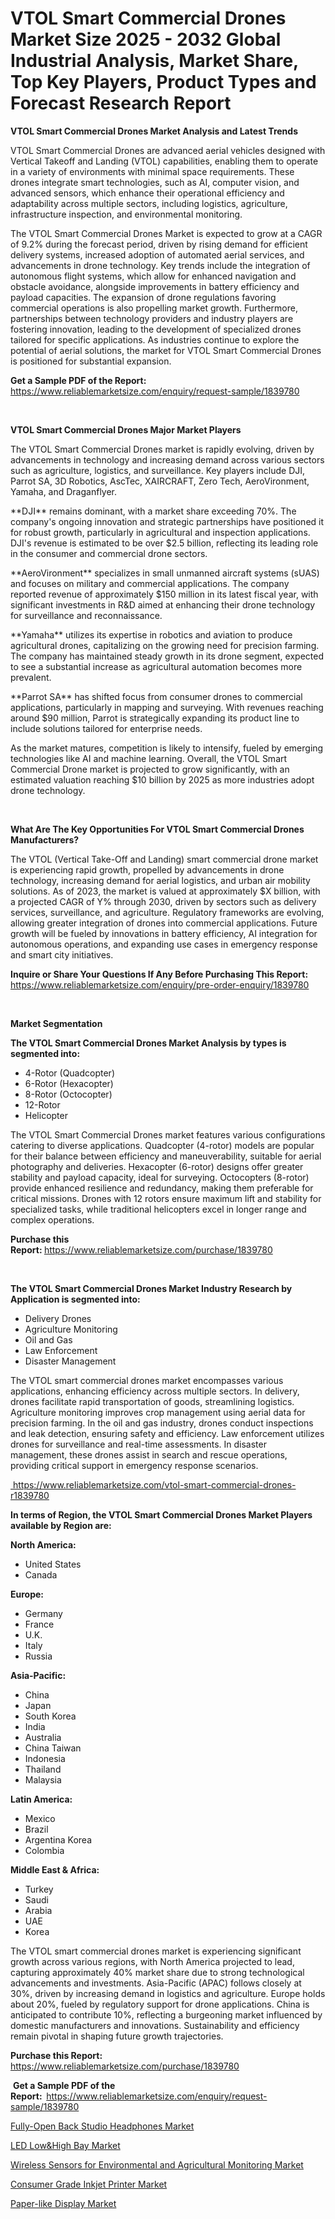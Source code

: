 <p><h1>VTOL Smart Commercial Drones Market Size 2025 - 2032 Global Industrial Analysis, Market Share, Top Key Players, Product Types and Forecast Research Report</h1></p><p><strong>VTOL Smart Commercial Drones Market Analysis and Latest Trends</strong></p>
<p><p>VTOL Smart Commercial Drones are advanced aerial vehicles designed with Vertical Takeoff and Landing (VTOL) capabilities, enabling them to operate in a variety of environments with minimal space requirements. These drones integrate smart technologies, such as AI, computer vision, and advanced sensors, which enhance their operational efficiency and adaptability across multiple sectors, including logistics, agriculture, infrastructure inspection, and environmental monitoring.</p><p>The VTOL Smart Commercial Drones Market is expected to grow at a CAGR of 9.2% during the forecast period, driven by rising demand for efficient delivery systems, increased adoption of automated aerial services, and advancements in drone technology. Key trends include the integration of autonomous flight systems, which allow for enhanced navigation and obstacle avoidance, alongside improvements in battery efficiency and payload capacities. The expansion of drone regulations favoring commercial operations is also propelling market growth. Furthermore, partnerships between technology providers and industry players are fostering innovation, leading to the development of specialized drones tailored for specific applications. As industries continue to explore the potential of aerial solutions, the market for VTOL Smart Commercial Drones is positioned for substantial expansion.</p></p>
<p><strong>Get a Sample PDF of the Report:&nbsp;</strong> <a href="https://www.reliablemarketsize.com/enquiry/request-sample/1839780?utm_campaign=1885&utm_medium=2&utm_source=Github&utm_content=ia&utm_term=06042025&utm_id=vtol-smart-commercial-drones">https://www.reliablemarketsize.com/enquiry/request-sample/1839780</a></p>
<p>&nbsp;</p>
<p><strong>VTOL Smart Commercial Drones Major Market Players</strong></p>
<p><p>The VTOL Smart Commercial Drones market is rapidly evolving, driven by advancements in technology and increasing demand across various sectors such as agriculture, logistics, and surveillance. Key players include DJI, Parrot SA, 3D Robotics, AscTec, XAIRCRAFT, Zero Tech, AeroVironment, Yamaha, and Draganflyer.</p><p>**DJI** remains dominant, with a market share exceeding 70%. The company's ongoing innovation and strategic partnerships have positioned it for robust growth, particularly in agricultural and inspection applications. DJI's revenue is estimated to be over $2.5 billion, reflecting its leading role in the consumer and commercial drone sectors.</p><p>**AeroVironment** specializes in small unmanned aircraft systems (sUAS) and focuses on military and commercial applications. The company reported revenue of approximately $150 million in its latest fiscal year, with significant investments in R&D aimed at enhancing their drone technology for surveillance and reconnaissance.</p><p>**Yamaha** utilizes its expertise in robotics and aviation to produce agricultural drones, capitalizing on the growing need for precision farming. The company has maintained steady growth in its drone segment, expected to see a substantial increase as agricultural automation becomes more prevalent.</p><p>**Parrot SA** has shifted focus from consumer drones to commercial applications, particularly in mapping and surveying. With revenues reaching around $90 million, Parrot is strategically expanding its product line to include solutions tailored for enterprise needs.</p><p>As the market matures, competition is likely to intensify, fueled by emerging technologies like AI and machine learning. Overall, the VTOL Smart Commercial Drone market is projected to grow significantly, with an estimated valuation reaching $10 billion by 2025 as more industries adopt drone technology.</p></p>
<p>&nbsp;</p>
<p><strong>What Are The Key Opportunities For VTOL Smart Commercial Drones Manufacturers?</strong></p>
<p><p>The VTOL (Vertical Take-Off and Landing) smart commercial drone market is experiencing rapid growth, propelled by advancements in drone technology, increasing demand for aerial logistics, and urban air mobility solutions. As of 2023, the market is valued at approximately $X billion, with a projected CAGR of Y% through 2030, driven by sectors such as delivery services, surveillance, and agriculture. Regulatory frameworks are evolving, allowing greater integration of drones into commercial applications. Future growth will be fueled by innovations in battery efficiency, AI integration for autonomous operations, and expanding use cases in emergency response and smart city initiatives.</p></p>
<p><strong>Inquire or Share Your Questions If Any Before Purchasing This Report:</strong> <a href="https://www.reliablemarketsize.com/enquiry/pre-order-enquiry/1839780?utm_campaign=1885&utm_medium=2&utm_source=Github&utm_content=ia&utm_term=06042025&utm_id=vtol-smart-commercial-drones">https://www.reliablemarketsize.com/enquiry/pre-order-enquiry/1839780</a></p>
<p>&nbsp;</p>
<p><strong>Market Segmentation</strong></p>
<p><strong>The VTOL Smart Commercial Drones Market Analysis by types is segmented into:</strong></p>
<p><ul><li>4-Rotor (Quadcopter)</li><li>6-Rotor (Hexacopter)</li><li>8-Rotor (Octocopter)</li><li>12-Rotor</li><li>Helicopter</li></ul></p>
<p><p>The VTOL Smart Commercial Drones market features various configurations catering to diverse applications. Quadcopter (4-rotor) models are popular for their balance between efficiency and maneuverability, suitable for aerial photography and deliveries. Hexacopter (6-rotor) designs offer greater stability and payload capacity, ideal for surveying. Octocopters (8-rotor) provide enhanced resilience and redundancy, making them preferable for critical missions. Drones with 12 rotors ensure maximum lift and stability for specialized tasks, while traditional helicopters excel in longer range and complex operations.</p></p>
<p><strong>Purchase this Report:&nbsp;</strong><a href="https://www.reliablemarketsize.com/purchase/1839780?utm_campaign=1885&utm_medium=2&utm_source=Github&utm_content=ia&utm_term=06042025&utm_id=vtol-smart-commercial-drones">https://www.reliablemarketsize.com/purchase/1839780</a></p>
<p>&nbsp;</p>
<p><strong>The VTOL Smart Commercial Drones Market Industry Research by Application is segmented into:</strong></p>
<p><ul><li>Delivery Drones</li><li>Agriculture Monitoring</li><li>Oil and Gas</li><li>Law Enforcement</li><li>Disaster Management</li></ul></p>
<p><p>The VTOL smart commercial drones market encompasses various applications, enhancing efficiency across multiple sectors. In delivery, drones facilitate rapid transportation of goods, streamlining logistics. Agriculture monitoring improves crop management using aerial data for precision farming. In the oil and gas industry, drones conduct inspections and leak detection, ensuring safety and efficiency. Law enforcement utilizes drones for surveillance and real-time assessments. In disaster management, these drones assist in search and rescue operations, providing critical support in emergency response scenarios.</p></p>
<p><a href="https://www.reliablemarketsize.com/vtol-smart-commercial-drones-r1839780?utm_campaign=1885&utm_medium=2&utm_source=Github&utm_content=ia&utm_term=06042025&utm_id=vtol-smart-commercial-drones">&nbsp;https://www.reliablemarketsize.com/vtol-smart-commercial-drones-r1839780</a></p>
<p><strong>In terms of Region, the VTOL Smart Commercial Drones Market Players available by Region are:</strong></p>
<p>
    <p> <strong> North America: </strong>
        <ul>
            <li>United States</li>
            <li>Canada</li>
        </ul>
        </p> 
    <p> <strong> Europe: </strong>
        <ul>
            <li>Germany</li>
            <li>France</li>
            <li>U.K.</li>
            <li>Italy</li>
            <li>Russia</li>
        </ul>
        </p> 
    <p> <strong> Asia-Pacific: </strong>
        <ul>
            <li>China</li>
            <li>Japan</li>
            <li>South Korea</li>
            <li>India</li>
            <li>Australia</li>
            <li>China Taiwan</li>
            <li>Indonesia</li>
            <li>Thailand</li>
            <li>Malaysia</li>
        </ul>
        </p> 
    <p> <strong> Latin America: </strong>
        <ul>
            <li>Mexico</li>
            <li>Brazil</li>
            <li>Argentina Korea</li>
            <li>Colombia</li>
        </ul>
        </p> 
    <p> <strong> Middle East & Africa: </strong>
        <ul>
            <li>Turkey</li>
            <li>Saudi</li>
            <li>Arabia</li>
            <li>UAE</li>
            <li>Korea</li>
        </ul>
    </p>
    </p>
<p><p>The VTOL smart commercial drones market is experiencing significant growth across various regions, with North America projected to lead, capturing approximately 40% market share due to strong technological advancements and investments. Asia-Pacific (APAC) follows closely at 30%, driven by increasing demand in logistics and agriculture. Europe holds about 20%, fueled by regulatory support for drone applications. China is anticipated to contribute 10%, reflecting a burgeoning market influenced by domestic manufacturers and innovations. Sustainability and efficiency remain pivotal in shaping future growth trajectories.</p></p>
<p><strong>Purchase this Report: </strong><a href="https://www.reliablemarketsize.com/purchase/1839780?utm_campaign=1885&utm_medium=2&utm_source=Github&utm_content=ia&utm_term=06042025&utm_id=vtol-smart-commercial-drones">https://www.reliablemarketsize.com/purchase/1839780</a></p>
<p>&nbsp;<strong>Get a Sample PDF of the Report:&nbsp;&nbsp;</strong><a href="https://www.reliablemarketsize.com/enquiry/request-sample/1839780?utm_campaign=1885&utm_medium=2&utm_source=Github&utm_content=ia&utm_term=06042025&utm_id=vtol-smart-commercial-drones">https://www.reliablemarketsize.com/enquiry/request-sample/1839780</a></p>
<p><strong></strong></p>
<p><p><a href="https://github.com/laroybarrize/Market-Research-Report-List-1/blob/main/fully-open-back-studio-headphones-market.md?utm_campaign=1885&utm_medium=2&utm_source=Github&utm_content=ia&utm_term=06042025&utm_id=vtol-smart-commercial-drones">Fully-Open Back Studio Headphones Market</a></p><p><a href="https://github.com/melascalbirp/Market-Research-Report-List-1/blob/main/led-lowhigh-bay-market.md?utm_campaign=1885&utm_medium=2&utm_source=Github&utm_content=ia&utm_term=06042025&utm_id=vtol-smart-commercial-drones">LED Low&High Bay Market</a></p><p><a href="https://github.com/guzmabugbyf1/Market-Research-Report-List-1/blob/main/wireless-sensors-for-environmental-and-agricultural-monitoring-market.md?utm_campaign=1885&utm_medium=2&utm_source=Github&utm_content=ia&utm_term=06042025&utm_id=vtol-smart-commercial-drones">Wireless Sensors for Environmental and Agricultural Monitoring Market</a></p><p><a href="https://github.com/waackheidtn5/Market-Research-Report-List-1/blob/main/consumer-grade-inkjet-printer-market.md?utm_campaign=1885&utm_medium=2&utm_source=Github&utm_content=ia&utm_term=06042025&utm_id=vtol-smart-commercial-drones">Consumer Grade Inkjet Printer Market</a></p><p><a href="https://github.com/gallatannyv6/Market-Research-Report-List-1/blob/main/paper-like-display-market.md?utm_campaign=1885&utm_medium=2&utm_source=Github&utm_content=ia&utm_term=06042025&utm_id=vtol-smart-commercial-drones">Paper-like Display Market</a></p></p>